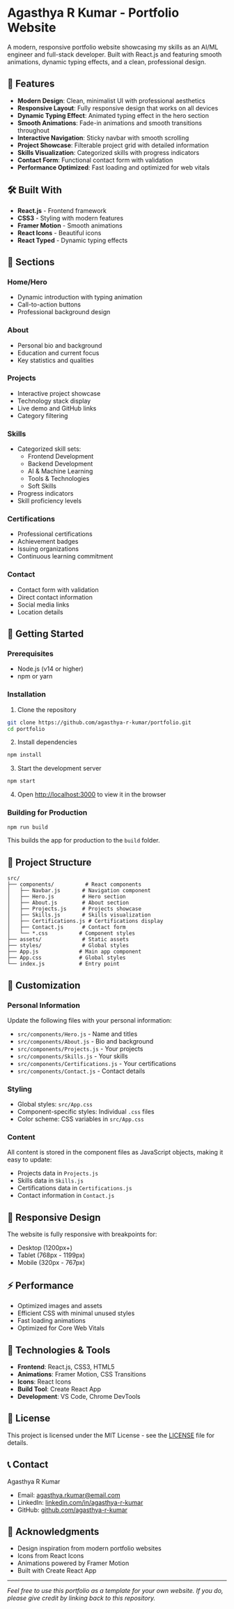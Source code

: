 # Agasthya R Kumar - Portfolio Website

A modern, responsive portfolio website showcasing my skills as an AI/ML engineer and full-stack developer. Built with React.js and featuring smooth animations, dynamic typing effects, and a clean, professional design.

## 🚀 Features

- **Modern Design**: Clean, minimalist UI with professional aesthetics
- **Responsive Layout**: Fully responsive design that works on all devices
- **Dynamic Typing Effect**: Animated typing effect in the hero section
- **Smooth Animations**: Fade-in animations and smooth transitions throughout
- **Interactive Navigation**: Sticky navbar with smooth scrolling
- **Project Showcase**: Filterable project grid with detailed information
- **Skills Visualization**: Categorized skills with progress indicators
- **Contact Form**: Functional contact form with validation
- **Performance Optimized**: Fast loading and optimized for web vitals

## 🛠️ Built With

- **React.js** - Frontend framework
- **CSS3** - Styling with modern features
- **Framer Motion** - Smooth animations
- **React Icons** - Beautiful icons
- **React Typed** - Dynamic typing effects

## 📱 Sections

### Home/Hero
- Dynamic introduction with typing animation
- Call-to-action buttons
- Professional background design

### About
- Personal bio and background
- Education and current focus
- Key statistics and qualities

### Projects
- Interactive project showcase
- Technology stack display
- Live demo and GitHub links
- Category filtering

### Skills
- Categorized skill sets:
  - Frontend Development
  - Backend Development
  - AI & Machine Learning
  - Tools & Technologies
  - Soft Skills
- Progress indicators
- Skill proficiency levels

### Certifications
- Professional certifications
- Achievement badges
- Issuing organizations
- Continuous learning commitment

### Contact
- Contact form with validation
- Direct contact information
- Social media links
- Location details

## 🚀 Getting Started

### Prerequisites
- Node.js (v14 or higher)
- npm or yarn

### Installation

1. Clone the repository
```bash
git clone https://github.com/agasthya-r-kumar/portfolio.git
cd portfolio
```

2. Install dependencies
```bash
npm install
```

3. Start the development server
```bash
npm start
```

4. Open [http://localhost:3000](http://localhost:3000) to view it in the browser

### Building for Production

```bash
npm run build
```

This builds the app for production to the `build` folder.

## 📁 Project Structure

```
src/
├── components/          # React components
│   ├── Navbar.js       # Navigation component
│   ├── Hero.js         # Hero section
│   ├── About.js        # About section
│   ├── Projects.js     # Projects showcase
│   ├── Skills.js       # Skills visualization
│   ├── Certifications.js # Certifications display
│   ├── Contact.js      # Contact form
│   └── *.css          # Component styles
├── assets/             # Static assets
├── styles/             # Global styles
├── App.js             # Main app component
├── App.css            # Global styles
└── index.js           # Entry point
```

## 🎨 Customization

### Personal Information
Update the following files with your personal information:
- `src/components/Hero.js` - Name and titles
- `src/components/About.js` - Bio and background
- `src/components/Projects.js` - Your projects
- `src/components/Skills.js` - Your skills
- `src/components/Certifications.js` - Your certifications
- `src/components/Contact.js` - Contact details

### Styling
- Global styles: `src/App.css`
- Component-specific styles: Individual `.css` files
- Color scheme: CSS variables in `src/App.css`

### Content
All content is stored in the component files as JavaScript objects, making it easy to update:
- Projects data in `Projects.js`
- Skills data in `Skills.js`
- Certifications data in `Certifications.js`
- Contact information in `Contact.js`

## 📱 Responsive Design

The website is fully responsive with breakpoints for:
- Desktop (1200px+)
- Tablet (768px - 1199px)
- Mobile (320px - 767px)

## ⚡ Performance

- Optimized images and assets
- Efficient CSS with minimal unused styles
- Fast loading animations
- Optimized for Core Web Vitals

## 🔧 Technologies & Tools

- **Frontend**: React.js, CSS3, HTML5
- **Animations**: Framer Motion, CSS Transitions
- **Icons**: React Icons
- **Build Tool**: Create React App
- **Development**: VS Code, Chrome DevTools

## 📄 License

This project is licensed under the MIT License - see the [LICENSE](LICENSE) file for details.

## 📞 Contact

Agasthya R Kumar
- Email: agasthya.rkumar@email.com
- LinkedIn: [linkedin.com/in/agasthya-r-kumar](https://linkedin.com/in/agasthya-r-kumar)
- GitHub: [github.com/agasthya-r-kumar](https://github.com/agasthya-r-kumar)

## 🙏 Acknowledgments

- Design inspiration from modern portfolio websites
- Icons from React Icons
- Animations powered by Framer Motion
- Built with Create React App

---

*Feel free to use this portfolio as a template for your own website. If you do, please give credit by linking back to this repository.*
